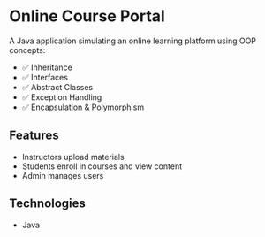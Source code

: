# Online Course Portal

A Java application simulating an online learning platform using OOP concepts:

- ✅ Inheritance
- ✅ Interfaces
- ✅ Abstract Classes
- ✅ Exception Handling
- ✅ Encapsulation & Polymorphism

## Features
- Instructors upload materials
- Students enroll in courses and view content
- Admin manages users

## Technologies
- Java
